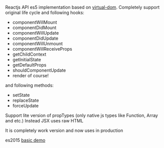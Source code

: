 Reactjs API es5 implementation based on [virtual-dom](https://github.com/Matt-Esch/virtual-dom).
Completely support original life cycle and following hooks:
- componentWillMount
- componentDidMount
- componentWillUpdate
- componentDidUpdate
- componentWillUnmount
- componentWillReceiveProps
- getChildContext
- getInitialState
- getDefaultProps
- shouldComponentUpdate
- render of course!

and following methods:
- setState
- replaceState
- forceUpdate


Support lite version of propTypes (only native js types like Function, Array and etc.)
Instead JSX uses raw HTML

It is completely work version and now uses in production

es2015 [basic demo](http://tuch.github.io/jungjs/example/build/index.html)

